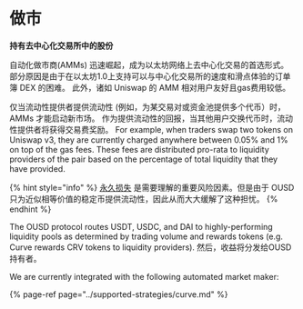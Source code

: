 # 做市

**持有去中心化交易所中的股份**

自动化做市商\(AMMs\) 迅速崛起，成为以太坊网络上去中心化交易的首选形式。 部分原因是由于在以太坊1.0上支持可以与中心化交易所的速度和滑点体验的订单簿 DEX 的困难。 此外，诸如 Uniswap 的 AMM 相对用户友好且gas费用较低。

仅当流动性提供者提供流动性 (例如，为某交易对或资金池提供多个代币）时，AMMs 才能启动新市场。 作为提供流动性的回报，当其他用户交换代币时，流动性提供者将获得交易费奖励。 For example, when traders swap two tokens on Uniswap v3, they are currently charged anywhere between 0.05% and 1% on top of the gas fees. These fees are distributed pro-rata to liquidity providers of the pair based on the percentage of total liquidity that they have provided.

{% hint style="info" %}
[永久损失](https://medium.com/@pintail/uniswap-a-good-deal-for-liquidity-providers-104c0b6816f2) 是需要理解的重要风险因素。但是由于 OUSD 只为近似相等价值的稳定币提供流动性，因此从而大大缓解了这种担忧。
{% endhint %}

The OUSD protocol routes USDT, USDC, and DAI to highly-performing liquidity pools as determined by trading volume and rewards tokens \(e.g. Curve rewards CRV tokens to liquidity providers\). 然后，收益将分发给OUSD持有者。

We are currently integrated with the following automated market maker:

{% page-ref page="../supported-strategies/curve.md" %}





